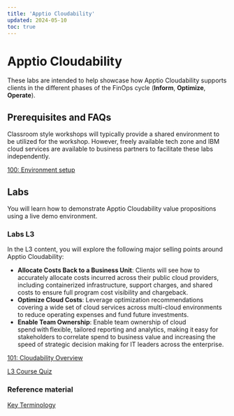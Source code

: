 ```yaml
---
title: 'Apptio Cloudability'
updated: 2024-05-10
toc: true
---
```


# Apptio Cloudability

These labs are intended to help showcase how Apptio Cloudability supports clients in the different phases of the FinOps cycle (**Inform**, **Optimize**, **Operate**). 

## Prerequisites and FAQs

Classroom style workshops will typically provide a shared environment to be utilized for the workshop. However, freely available tech zone and IBM cloud services are available to business partners to facilitate these labs independently.

[100: Environment setup](/apptio-cloudability/100)

## Labs 

You will learn how to demonstrate Apptio Cloudability value propositions using a live demo environment.

### Labs L3

In the L3 content, you will explore the following major selling points around Apptio Cloudability:

- **Allocate Costs Back to a Business Unit**: Clients will see how to accurately allocate costs incurred across their public cloud providers, including containerized infrastructure, support charges, and shared costs to ensure full program cost visibility and chargeback.
- **Optimize Cloud Costs**: Leverage optimization recommendations covering a wide set of cloud services across multi-cloud environments to reduce operating expenses and fund future investments. 
- **Enable Team Ownership**: Enable team ownership of cloud spend with flexible, tailored reporting and analytics, making it easy for stakeholders to correlate spend to business value and increasing the speed of strategic decision making for IT leaders across the enterprise.

[101: Cloudability Overview](/apptio-cloudability/101)

[L3 Course Quiz](https://learn.ibm.com/course/view.php?id=15758)

### Reference material

[Key Terminology](/apptio-cloudability/ref100)
